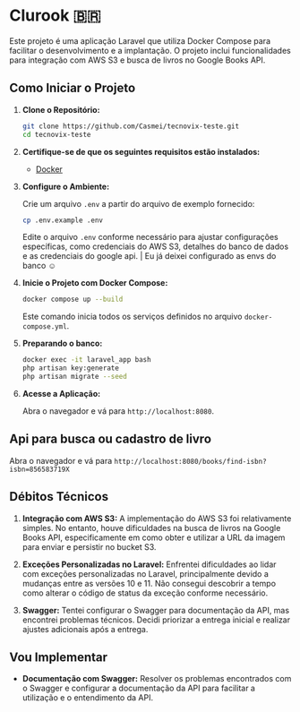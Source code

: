 # Clurook 🇧🇷

Este projeto é uma aplicação Laravel que utiliza Docker Compose para facilitar o desenvolvimento e a implantação. O projeto inclui funcionalidades para integração com AWS S3 e busca de livros no Google Books API.

## Como Iniciar o Projeto

1. **Clone o Repositório:**

    ```bash
    git clone https://github.com/Casmei/tecnovix-teste.git
    cd tecnovix-teste
    ```

2. **Certifique-se de que os seguintes requisitos estão instalados:**
    - [Docker](https://www.docker.com/)

3. **Configure o Ambiente:**

    Crie um arquivo `.env` a partir do arquivo de exemplo fornecido:

    ```bash
    cp .env.example .env
    ```

    Edite o arquivo `.env` conforme necessário para ajustar configurações específicas, como credenciais do AWS S3, detalhes do banco de dados e as credenciais do google api.
   | Eu já deixei configurado as envs do banco ☺️

5. **Inicie o Projeto com Docker Compose:**

    ```bash
    docker compose up --build
    ```

    Este comando inicia todos os serviços definidos no arquivo `docker-compose.yml`.

6. **Preparando o banco:**

    ```bash
    docker exec -it laravel_app bash
    php artisan key:generate
    php artisan migrate --seed
    ```

7. **Acesse a Aplicação:**

    Abra o navegador e vá para `http://localhost:8080`.

## Api para busca ou cadastro de livro

Abra o navegador e vá para `http://localhost:8080/books/find-isbn?isbn=856583719X`

## Débitos Técnicos

1. **Integração com AWS S3:** A implementação do AWS S3 foi relativamente simples. No entanto, houve dificuldades na busca de livros na Google Books API, especificamente em como obter e utilizar a URL da imagem para enviar e persistir no bucket S3.

2. **Exceções Personalizadas no Laravel:** Enfrentei dificuldades ao lidar com exceções personalizadas no Laravel, principalmente devido a mudanças entre as versões 10 e 11. Não consegui descobrir a tempo como alterar o código de status da exceção conforme necessário.

3. **Swagger:** Tentei configurar o Swagger para documentação da API, mas encontrei problemas técnicos. Decidi priorizar a entrega inicial e realizar ajustes adicionais após a entrega.

## Vou Implementar

- **Documentação com Swagger:** Resolver os problemas encontrados com o Swagger e configurar a documentação da API para facilitar a utilização e o entendimento da API.
